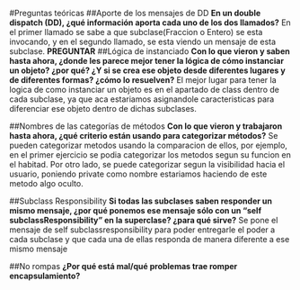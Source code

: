 #Preguntas teóricas
##Aporte de los mensajes de DD
**En un double dispatch (DD), ¿qué información aporta cada uno de los dos llamados?**
  En el primer llamado se sabe a que subclase(Fraccion o Entero) se esta invocando, y en el segundo llamado, se esta viendo un mensaje de esta subclase. **PREGUNTAR**
##Lógica de instanciado
**Con lo que vieron y saben hasta ahora, ¿donde les parece mejor tener la lógica de cómo instanciar un objeto? ¿por qué? ¿Y si se crea ese objeto desde diferentes lugares y de diferentes formas? ¿cómo lo resuelven?**
El mejor lugar para tener la logica de como instanciar un objeto es en el apartado de class dentro de cada subclase, ya que aca estariamos asignandole caracteristicas para diferenciar ese objeto dentro de dichas subclases.

##Nombres de las categorías de métodos
**Con lo que vieron y trabajaron hasta ahora, ¿qué criterio están usando para categorizar métodos?**
Se pueden categorizar metodos usando la comparacion de ellos, por ejemplo, en el primer ejercicio se podia categorizar los metodos segun su funcion en el habitad. Por otro lado, se puede categorizar segun la visibilidad hacia el usuario, poniendo private como nombre estariamos haciendo de este metodo algo oculto.

##Subclass Responsibility
**Si todas las subclases saben responder un mismo mensaje, ¿por qué ponemos ese mensaje sólo con un “self subclassResponsibility” en la superclase? ¿para qué sirve?**
Se pone el mensaje de self subclassresponsibility para poder entregarle el poder a cada subclase y que cada una de ellas responda de manera diferente a ese mismo mensaje

##No rompas
**¿Por qué está mal/qué problemas trae romper encapsulamiento?**


